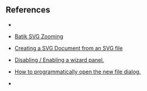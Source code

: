 
## References ##


* 
* [Batik SVG Zooming](http://stackoverflow.com/questions/6663519/zooming-svg-using-batik)
* [Creating a SVG Document from an SVG file](http://people.apache.org/~clay/batik/domapi.html)

* [Disabling / Enabling a wizard panel.](https://blogs.oracle.com/geertjan/entry/disabling_enabling_a_wizard_panel)
* [How to programmatically open the new file dialog.](https://blogs.oracle.com/geertjan/entry/how_to_programmatically_open_the)
* []()

